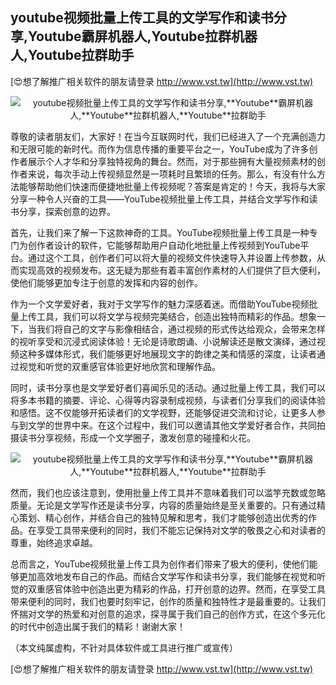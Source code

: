 ## **youtube视频批量上传工具的文学写作和读书分享,**Youtube**霸屏机器人,**Youtube**拉群机器人,**Youtube**拉群助手**

[😍想了解推广相关软件的朋友请登录 http://www.vst.tw](http://www.vst.tw)

 <center><img src="https://vst.tw/MP4/tuiguang/png/8.png" alt="youtube视频批量上传工具的文学写作和读书分享,**Youtube**霸屏机器人,**Youtube**拉群机器人,**Youtube**拉群助手"></center>

尊敬的读者朋友们，大家好！在当今互联网时代，我们已经进入了一个充满创造力和无限可能的新时代。而作为信息传播的重要平台之一，YouTube成为了许多创作者展示个人才华和分享独特视角的舞台。然而，对于那些拥有大量视频素材的创作者来说，每次手动上传视频显然是一项耗时且繁琐的任务。那么，有没有什么方法能够帮助他们快速而便捷地批量上传视频呢？答案是肯定的！今天，我将与大家分享一种令人兴奋的工具——YouTube视频批量上传工具，并结合文学写作和读书分享，探索创意的边界。

首先，让我们来了解一下这款神奇的工具。YouTube视频批量上传工具是一种专门为创作者设计的软件，它能够帮助用户自动化地批量上传视频到YouTube平台。通过这个工具，创作者们可以将大量的视频文件快速导入并设置上传参数，从而实现高效的视频发布。这无疑为那些有着丰富创作素材的人们提供了巨大便利，使他们能够更加专注于创意的发挥和内容的创作。

作为一个文学爱好者，我对于文学写作的魅力深感着迷。而借助YouTube视频批量上传工具，我们可以将文学与视频完美结合，创造出独特而精彩的作品。想象一下，当我们将自己的文字与影像相结合，通过视频的形式传达给观众，会带来怎样的视听享受和沉浸式阅读体验！无论是诗歌朗诵、小说解读还是散文演绎，通过视频这种多媒体形式，我们能够更好地展现文字的韵律之美和情感的深度，让读者通过视觉和听觉的双重感官体验更好地欣赏和理解作品。

同时，读书分享也是文学爱好者们喜闻乐见的活动。通过批量上传工具，我们可以将多本书籍的摘要、评论、心得等内容录制成视频，与读者们分享我们的阅读体验和感悟。这不仅能够开拓读者们的文学视野，还能够促进交流和讨论，让更多人参与到文学的世界中来。在这个过程中，我们可以邀请其他文学爱好者合作，共同拍摄读书分享视频，形成一个文学圈子，激发创意的碰撞和火花。

 <center><img src="https://vst.tw/MP4/tuiguang/png/3.png" alt="youtube视频批量上传工具的文学写作和读书分享,**Youtube**霸屏机器人,**Youtube**拉群机器人,**Youtube**拉群助手"></center>

然而，我们也应该注意到，使用批量上传工具并不意味着我们可以滥竽充数或忽略质量。无论是文学写作还是读书分享，内容的质量始终是至关重要的。只有通过精心策划、精心创作，并结合自己的独特见解和思考，我们才能够创造出优秀的作品。在享受工具带来便利的同时，我们不能忘记保持对文学的敬畏之心和对读者的尊重，始终追求卓越。

总而言之，YouTube视频批量上传工具为创作者们带来了极大的便利，使他们能够更加高效地发布自己的作品。而结合文学写作和读书分享，我们能够在视觉和听觉的双重感官体验中创造出更为精彩的作品，打开创意的边界。然而，在享受工具带来便利的同时，我们也要时刻牢记，创作的质量和独特性才是最重要的。让我们怀揣对文学的热爱和对创意的追求，探寻属于我们自己的创作方式，在这个多元化的时代中创造出属于我们的精彩！谢谢大家！

（本文纯属虚构，不针对具体软件或工具进行推广或宣传）

[😍想了解推广相关软件的朋友请登录 http://www.vst.tw](http://www.vst.tw)



